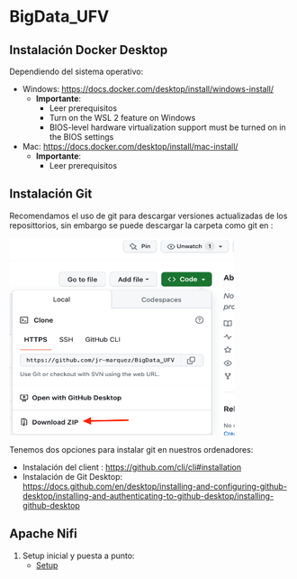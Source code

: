 # BigData_UFV

## Instalación Docker Desktop

Dependiendo del sistema operativo:
* Windows: https://docs.docker.com/desktop/install/windows-install/
    * **Importante**:
        * Leer prerequisitos
        * Turn on the WSL 2 feature on Windows
        * BIOS-level hardware virtualization support must be turned on in the BIOS settings
* Mac:  https://docs.docker.com/desktop/install/mac-install/
    * **Importante**:
        * Leer prerequisitos

## Instalación Git

Recomendamos el uso de git para descargar versiones actualizadas de los reposittorios, sin embargo se puede descargar la carpeta como git en :

<img src="img/descargazip.png" width="400" height="350">

Tenemos dos opciones para instalar git en nuestros ordenadores:
* Instalación del client : https://github.com/cli/cli#installation
* Instalación de Git Desktop: https://docs.github.com/en/desktop/installing-and-configuring-github-desktop/installing-and-authenticating-to-github-desktop/installing-github-desktop

## Apache Nifi

1. Setup inicial y puesta a punto:
    * [Setup](Apache%20Nifi/labs/01_Setup.md)